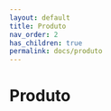 ```yaml
---
layout: default
title: Produto
nav_order: 2
has_children: true
permalink: docs/produto
---
```


# Produto
